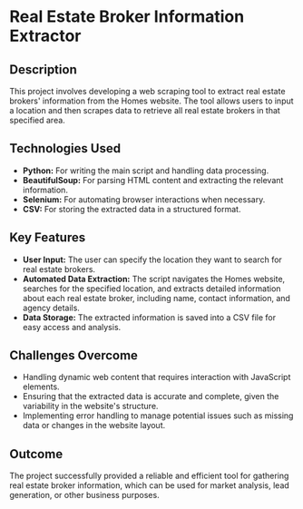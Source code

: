 # Real Estate Broker Information Extractor

## Description
This project involves developing a web scraping tool to extract real estate brokers' information from the Homes website. The tool allows users to input a location and then scrapes data to retrieve all real estate brokers in that specified area.

## Technologies Used
- **Python:** For writing the main script and handling data processing.
- **BeautifulSoup:** For parsing HTML content and extracting the relevant information.
- **Selenium:** For automating browser interactions when necessary.
- **CSV:** For storing the extracted data in a structured format.

## Key Features
- **User Input:** The user can specify the location they want to search for real estate brokers.
- **Automated Data Extraction:** The script navigates the Homes website, searches for the specified location, and extracts detailed information about each real estate broker, including name, contact information, and agency details.
- **Data Storage:** The extracted information is saved into a CSV file for easy access and analysis.

## Challenges Overcome
- Handling dynamic web content that requires interaction with JavaScript elements.
- Ensuring that the extracted data is accurate and complete, given the variability in the website's structure.
- Implementing error handling to manage potential issues such as missing data or changes in the website layout.

## Outcome
The project successfully provided a reliable and efficient tool for gathering real estate broker information, which can be used for market analysis, lead generation, or other business purposes.

